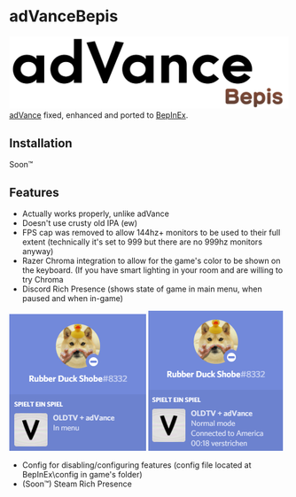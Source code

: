 # adVanceBepis
![adVanceBepis Logo](https://github.com/RubberDuckShobe/adVanceBepis/blob/master/images/adVanceBepis_transparentbg.png?raw=true)
[adVance](https://github.com/RubberDuckShobe/adVance) fixed, enhanced and ported to [BepInEx](https://github.com/BepInEx/BepInEx).

## Installation
Soon™

## Features
- Actually works properly, unlike adVance
- Doesn't use crusty old IPA (ew)
- FPS cap was removed to allow 144hz+ monitors to be used to their full extent (technically it's set to 999 but there are no 999hz monitors anyway)
- Razer Chroma integration to allow for the game's color to be shown on the keyboard. (If you have smart lighting in your room and are willing to try Chroma
- Discord Rich Presence (shows state of game in main menu, when paused and when in-game)

![RPC Image 1](https://github.com/RubberDuckShobe/adVanceBepis/blob/master/images/adVanceRPC_1.png?raw=true) ![RPC Image 2](https://github.com/RubberDuckShobe/adVanceBepis/blob/master/images/adVanceRPC_2.png?raw=true)

- Config for disabling/configuring features (config file located at BepInEx\config in game's folder)
- (Soon™) Steam Rich Presence
